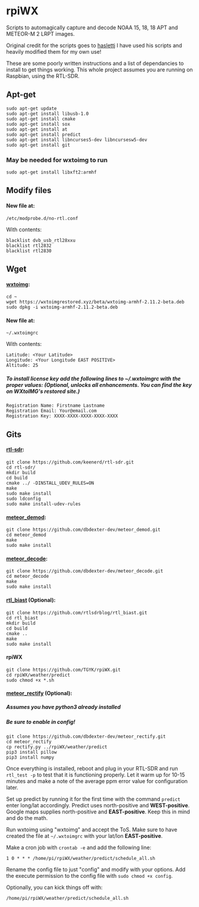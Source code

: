 # rpiWX

Scripts to automagically capture and decode NOAA 15, 18, 18 APT and METEOR-M 2 LRPT images.

Original credit for the scripts goes to [haslettj](https://www.instructables.com/member/haslettj/)
I have used his scripts and heavily modified them for my own use!

These are some poorly written instructions and a list of dependancies to install to get things working.
This whole project assumes you are running on Raspbian, using the RTL-SDR. 



## Apt-get

    sudo apt-get update
    sudo apt-get install libusb-1.0
    sudo apt-get install cmake
    sudo apt-get install sox
    sudo apt-get install at
    sudo apt-get install predict
    sudo apt-get install libncurses5-dev libncursesw5-dev  
    sudo apt-get install git
    
### May be needed for wxtoimg to run

    sudo apt-get install libxft2:armhf

## Modify files

#### New file at:
    /etc/modprobe.d/no-rtl.conf

With contents:

    blacklist dvb_usb_rtl28xxu
    blacklist rtl2832
    blacklist rtl2830

## Wget

#### [wxtoimg](https://wxtoimgrestored.xyz/):

    cd ~
    wget https://wxtoimgrestored.xyz/beta/wxtoimg-armhf-2.11.2-beta.deb
    sudo dpkg -i wxtoimg-armhf-2.11.2-beta.deb

#### New file at:

    ~/.wxtoimgrc

With contents:

    Latitude: <Your Latitude>
    Longitude: <Your Longitude EAST POSITIVE>
    Altitude: 25    
    
##### To install license key add the following lines to ~/.wxtoimgrc with the proper values: (Optional, unlocks all enhancements. You can find the key on WXtoIMG's restored site.)
    
    Registration Name: Firstname Lastname
    Registration Email: Your@email.com
    Registration Key: XXXX-XXXX-XXXX-XXXX-XXXX
## Gits

#### [rtl-sdr](https://github.com/keenerd/rtl-sdr):

    git clone https://github.com/keenerd/rtl-sdr.git
    cd rtl-sdr/
    mkdir build
    cd build
    cmake ../ -DINSTALL_UDEV_RULES=ON
    make
    sudo make install
    sudo ldconfig
    sudo make install-udev-rules



#### [meteor_demod](https://github.com/dbdexter-dev/meteor_demod):

    git clone https://github.com/dbdexter-dev/meteor_demod.git
    cd meteor_demod
    make
    sudo make install


#### [meteor_decode](https://github.com/dbdexter-dev/meteor_decode):

    git clone https://github.com/dbdexter-dev/meteor_decode.git
    cd meteor_decode
    make
    sudo make install

#### [rtl_biast](https://github.com/rtlsdrblog/rtl_biast) (Optional):

    git clone https://github.com/rtlsdrblog/rtl_biast.git
    cd rtl_biast
    mkdir build
    cd build
    cmake ..
    make
    sudo make install

#### rpiWX

    git clone https://github.com/TGYK/rpiWX.git
    cd rpiWX/weather/predict
    sudo chmod +x *.sh

#### [meteor_rectify](https://github.com/dbdexter-dev/meteor_rectify) (Optional):

##### Assumes you have python3 already installed

##### Be sure to enable in config!

    git clone https://github.com/dbdexter-dev/meteor_rectify.git
    cd meteor_rectify
    cp rectify.py ../rpiWX/weather/predict
    pip3 install pillow
    pip3 install numpy


Once everything is installed, reboot and plug in your RTL-SDR and run `rtl_test -p` to test that it is functioning properly. Let it warm up for 10-15 minutes and make a note of the average ppm error value for configuration later.

Set up predict by running it for the first time with the command `predict` enter long/lat accordingly. Predict uses north-positive and **WEST-positive**. Google maps supplies north-positive and **EAST-positive**. Keep this in mind and do the math.

Run wxtoimg using "wxtoimg" and accept the ToS. Make sure to have created the file at `~/.wxtoimgrc` with your lat/lon **EAST-positive**.

Make a cron job with `crontab -e` and add the following line:

    1 0 * * * /home/pi/rpiWX/weather/predict/schedule_all.sh

Rename the config file to just "config" and modify with your options. Add the execute permission to the config file with `sudo chmod +x config`.

Optionally, you can kick things off with:

    /home/pi/rpiWX/weather/predict/schedule_all.sh
